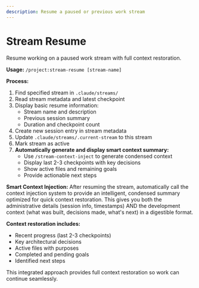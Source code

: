 ```yaml
---
description: Resume a paused or previous work stream
---
```


# Stream Resume

Resume working on a paused work stream with full context restoration.

**Usage:** `/project:stream-resume [stream-name]`

**Process:**
1. Find specified stream in `.claude/streams/`
2. Read stream metadata and latest checkpoint
3. Display basic resume information:
   - Stream name and description
   - Previous session summary
   - Duration and checkpoint count
4. Create new session entry in stream metadata
5. Update `.claude/streams/.current-stream` to this stream
6. Mark stream as active
7. **Automatically generate and display smart context summary:**
   - Use `/stream-context-inject` to generate condensed context
   - Display last 2-3 checkpoints with key decisions
   - Show active files and remaining goals
   - Provide actionable next steps

**Smart Context Injection:**
After resuming the stream, automatically call the context injection system to provide
an intelligent, condensed summary optimized for quick context restoration. This gives
you both the administrative details (session info, timestamps) AND the development
context (what was built, decisions made, what's next) in a digestible format.

**Context restoration includes:**
- Recent progress (last 2-3 checkpoints)
- Key architectural decisions
- Active files with purposes
- Completed and pending goals
- Identified next steps

This integrated approach provides full context restoration so work can continue seamlessly.
